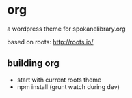 org
===

a wordpress theme for spokanelibrary.org

based on roots: http://roots.io/

building org
---

* start with current roots theme
* npm install (grunt watch during dev)